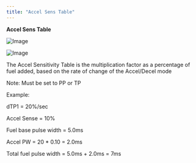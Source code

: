 ```yaml
---
title: "Accel Sens Table"
---
```


**Accel Sens Table**


![Image](</lib/Z Axis35.jpg>)


![Image](</lib/Z Axis36.jpg>)


The Accel Sensitivity Table is the multiplication factor as a percentage of fuel added, based on the rate of change of the Accel/Decel mode&nbsp;

Note: Must be set to PP or TP


Example:

dTP1 = 20%/sec

Accel Sense = 10%

Fuel base pulse width = 5.0ms

Accel PW = 20 \* 0.10 = 2.0ms

Total fuel pulse width = 5.0ms + 2.0ms = 7ms&nbsp;